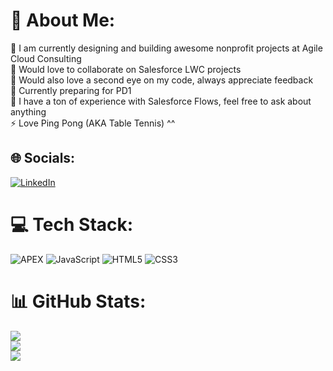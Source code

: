 # 💫 About Me:

🔭 I am currently designing and building awesome nonprofit projects at Agile Cloud Consulting<br>🧩 Would love to collaborate on Salesforce LWC projects<br>🤝 Would also love a second eye on my code, always appreciate feedback<br>🌱 Currently preparing for PD1<br>💬 I have a ton of experience with Salesforce Flows, feel free to ask about anything<br>⚡ Love Ping Pong (AKA Table Tennis) ^^

## 🌐 Socials:

[![LinkedIn](https://img.shields.io/badge/LinkedIn-%230077B5.svg?logo=linkedin&logoColor=white)](https://linkedin.com/in/https://www.linkedin.com/in/salesforce-flow-specialist-islam/)

# 💻 Tech Stack:

![APEX](https://img.shields.io/badge/APEX-%23323330.svg?style=for-the-badge&logoColor=%23F7DF1E)
![JavaScript](https://img.shields.io/badge/javascript-%23323330.svg?style=for-the-badge&logo=javascript&logoColor=%23F7DF1E)
![HTML5](https://img.shields.io/badge/html5-%23E34F26.svg?style=for-the-badge&logo=html5&logoColor=white)
![CSS3](https://img.shields.io/badge/css3-%231572B6.svg?style=for-the-badge&logo=css3&logoColor=white)

# 📊 GitHub Stats:

![](https://github-readme-stats.vercel.app/api?username=islamahmadayoub&theme=dark&hide_border=false&include_all_commits=true&count_private=false)<br/>
![](https://github-readme-streak-stats.herokuapp.com/?user=islamahmadayoub&theme=dark&hide_border=false)<br/>
![](https://github-readme-stats.vercel.app/api/top-langs/?username=islamahmadayoub&theme=dark&hide_border=false&include_all_commits=true&count_private=false&layout=compact)

<!-- Proudly created with GPRM ( https://gprm.itsvg.in ) -->


